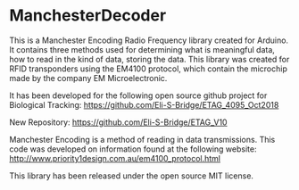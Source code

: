 # ManchesterDecoder

This is a Manchester Encoding Radio Frequency library created for Arduino. It contains three methods used for determining what is
meaningful data, how to read in the kind of data, storing the data. This library was created for 
RFID transponders using the EM4100 protocol, which contain the microchip made by the company EM Microelectronic.

It has been developed for the following open source github project for Biological Tracking: 
https://github.com/Eli-S-Bridge/ETAG_4095_Oct2018

New Repository:
https://github.com/Eli-S-Bridge/ETAG_V10

Manchester Encoding is a method of reading in data transmissions. This code was developed on information found at the following website: 
http://www.priority1design.com.au/em4100_protocol.html

This library has been released under the open source MIT license.
